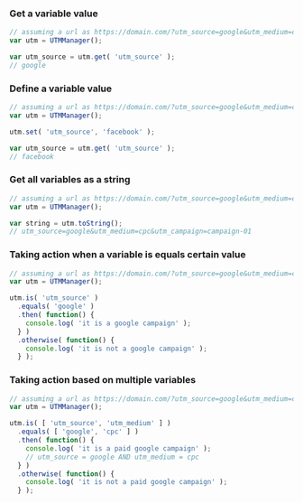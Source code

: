 
### Get a variable value

```javascript
// assuming a url as https://domain.com/?utm_source=google&utm_medium=cpc&utm_campaign=campaign-01
var utm = UTMManager();

var utm_source = utm.get( 'utm_source' );
// google
```

### Define a variable value

```javascript
// assuming a url as https://domain.com/?utm_source=google&utm_medium=cpc&utm_campaign=campaign-01
var utm = UTMManager();

utm.set( 'utm_source', 'facebook' );

var utm_source = utm.get( 'utm_source' );
// facebook
```

### Get all variables as a string

```javascript
// assuming a url as https://domain.com/?utm_source=google&utm_medium=cpc&utm_campaign=campaign-01
var utm = UTMManager();

var string = utm.toString();
// utm_source=google&utm_medium=cpc&utm_campaign=campaign-01
```

### Taking action when a variable is equals certain value

```javascript
// assuming a url as https://domain.com/?utm_source=google&utm_medium=cpc&utm_campaign=campaign-01
var utm = UTMManager();

utm.is( 'utm_source' )
  .equals( 'google' )
  .then( function() {
    console.log( 'it is a google campaign' );
  } )
  .otherwise( function() {
    console.log( 'it is not a google campaign' );
  } );
```

### Taking action based on multiple variables

```javascript
// assuming a url as https://domain.com/?utm_source=google&utm_medium=cpc&utm_campaign=campaign-01
var utm = UTMManager();

utm.is( [ 'utm_source', 'utm_medium' ] )
  .equals( [ 'google', 'cpc' ] )
  .then( function() {
    console.log( 'it is a paid google campaign' );
    // utm_source = google AND utm_medium = cpc
  } )
  .otherwise( function() {
    console.log( 'it is not a paid google campaign' );
  } );
```
